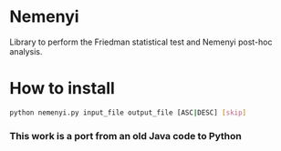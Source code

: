 # Nemenyi

Library to perform the Friedman statistical test and Nemenyi post-hoc analysis.

# How to install


```bash
python nemenyi.py input_file output_file [ASC|DESC] [skip]
```

### This work is a port from an old Java code to Python
